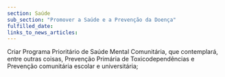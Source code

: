 ```yaml
---
section: Saúde
sub_section: "Promover a Saúde e a Prevenção da Doença"
fulfilled_date:
links_to_news_articles:
---
```


Criar Programa Prioritário de Saúde Mental Comunitária, que contemplará, entre outras coisas, Prevenção Primária de Toxicodependências e Prevenção comunitária escolar e universitária;